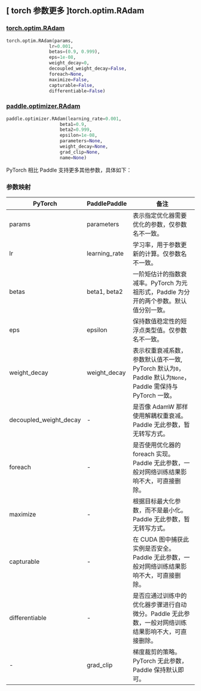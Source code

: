 ## [ torch 参数更多 ]torch.optim.RAdam

### [torch.optim.RAdam](https://pytorch.org/docs/stable/generated/torch.optim.RAdam.html#torch.optim.RAdam)

```python
torch.optim.RAdam(params,
                lr=0.001,
                betas=(0.9, 0.999),
                eps=1e-08,
                weight_decay=0,
                decoupled_weight_decay=False,
                foreach=None,
                maximize=False,
                capturable=False,
                differentiable=False)
```

### [paddle.optimizer.RAdam](https://www.paddlepaddle.org.cn/documentation/docs/zh/develop/api/paddle/optimizer/RAdam_cn.html#radam)

```python
paddle.optimizer.RAdam(learning_rate=0.001,
                    beta1=0.9,
                    beta2=0.999,
                    epsilon=1e-08,
                    parameters=None,
                    weight_decay=None,
                    grad_clip=None,
                    name=None)
```

PyTorch 相比 Paddle 支持更多其他参数，具体如下：

### 参数映射

| PyTorch                             | PaddlePaddle | 备注                                                                    |
| ----------------------------------- | ------------ | ----------------------------------------------------------------------- |
| params                              | parameters   | 表示指定优化器需要优化的参数，仅参数名不一致。                      |
| lr                                  | learning_rate| 学习率，用于参数更新的计算。仅参数名不一致。                          |
| betas                               | beta1, beta2 | 一阶矩估计的指数衰减率。PyTorch 为元祖形式，Paddle 为分开的两个参数。默认值分别一致。                          |
| eps                                 | epsilon      | 保持数值稳定性的短浮点类型值。仅参数名不一致。                           |
| weight_decay                        | weight_decay | 表示权重衰减系数，参数默认值不一致, PyTorch 默认为`0`， Paddle 默认为`None`，Paddle 需保持与 PyTorch 一致。         |
| decoupled_weight_decay              | -            | 是否像 AdamW 那样使用解耦权重衰减。Paddle 无此参数，暂无转写方式。                       |
| foreach                             | -            | 是否使用优化器的 foreach 实现。Paddle 无此参数，一般对网络训练结果影响不大，可直接删除。         |
| maximize                            | -            | 根据目标最大化参数，而不是最小化。Paddle 无此参数，暂无转写方式。         |
| capturable                          | -            | 在 CUDA 图中捕获此实例是否安全。Paddle 无此参数，一般对网络训练结果影响不大，可直接删除。         |
| differentiable                      | -            | 是否应通过训练中的优化器步骤进行自动微分。Paddle 无此参数，一般对网络训练结果影响不大，可直接删除。         |
| -                                   | grad_clip    | 梯度裁剪的策略。 PyTorch 无此参数，Paddle 保持默认即可。       |
